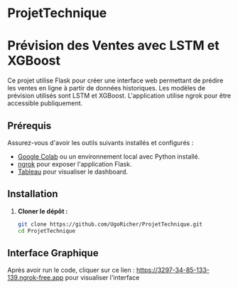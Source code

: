 # ProjetTechnique

# Prévision des Ventes avec LSTM et XGBoost

Ce projet utilise Flask pour créer une interface web permettant de prédire les ventes en ligne à partir de données historiques. Les modèles de prévision utilisés sont LSTM et XGBoost. L'application utilise ngrok pour être accessible publiquement.

## Prérequis

Assurez-vous d'avoir les outils suivants installés et configurés :
- [Google Colab](https://colab.research.google.com/) ou un environnement local avec Python installé.
- [ngrok](https://ngrok.com/) pour exposer l'application Flask.
-  [Tableau](https://www.tableau.com/) pour visualiser le dashboard.

## Installation

1. **Cloner le dépôt :**

   ```bash
   git clone https://github.com/UgoRicher/ProjetTechnique.git
   cd ProjetTechnique

## Interface Graphique

Après avoir run le code, cliquer sur ce lien : https://3297-34-85-133-139.ngrok-free.app pour visualiser l'interface
